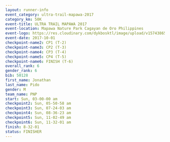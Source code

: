```yaml
---
layout: runner-info 
event_category: ultra-trail-mapawa-2017 
category_km: 50K 
event-title: ULTRA TRAIL MAPAWA 2017 
event-location: Mapawa Nature Park Cagayan de Oro Philippines 
event-logo: https://res.cloudinary.com/dykbosktl/image/upload/v1574386563/Logo/image-asset_plfjxn.jpg 
event-date: 2017-10-01 
checkpoint-name2: CP1 (T-2) 
checkpoint-name3: CP2 (T-3) 
checkpoint-name4: CP3 (T-4) 
checkpoint-name5: CP4 (T-5) 
checkpoint-name6: FINISH (T-6) 
overall_rank: 6
gender_rank: 6
bib: 50128
first_name: Jonathan
last_name: Pido
gender: M
team_name: PNP
start: Sun, 03-00-00 am
checkpoint2: Sun, 05-50-58 am
checkpoint3: Sun, 07-24-03 am
checkpoint4: Sun, 08-36-23 am
checkpoint5: Sun, 11-02-49 am
checkpoint6: Sun, 11-32-01 am
finish: 8-32-01
status: FINISHER
---
```

